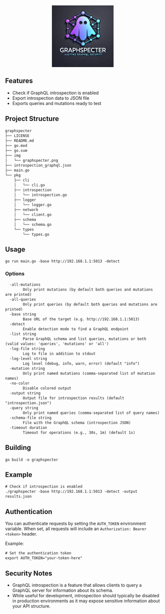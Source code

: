 <p align="center">
   <img alt="GraphSpecter" src="img/graphspecter.png" width="200" height="200"/>
   <p align="center">
   </p>
 </p>

## Features

- Check if GraphQL introspection is enabled
- Export introspection data to JSON file
- Exports queries and mutations ready to test

## Project Structure

```
graphspecter
├── LICENSE
├── README.md
├── go.mod
├── go.sum
├── img
│   └── graphspecter.png
├── introspection_graphql.json
├── main.go
└── pkg
    ├── cli
    │   └── cli.go
    ├── introspection
    │   └── introspection.go
    ├── logger
    │   └── logger.go
    ├── network
    │   └── client.go
    ├── schema
    │   └── schema.go
    └── types
        └── types.go
```

## Usage

```
go run main.go -base http://192.168.1.1:5013 -detect
```

### Options
```
  -all-mutations
    	Only print mutations (by default both queries and mutations are printed)
  -all-queries
    	Only print queries (by default both queries and mutations are printed)
  -base string
    	Base URL of the target (e.g. http://192.168.1.1:5013)
  -detect
    	Enable detection mode to find a GraphQL endpoint
  -list string
    	Parse GraphQL schema and list queries, mutations or both (valid values: 'queries', 'mutations' or 'all')
  -log-file string
    	Log to file in addition to stdout
  -log-level string
    	Log level (debug, info, warn, error) (default "info")
  -mutation string
    	Only print named mutations (comma-separated list of mutation names)
  -no-color
    	Disable colored output
  -output string
    	Output file for introspection results (default "introspection.json")
  -query string
    	Only print named queries (comma-separated list of query names)
  -schema-file string
    	File with the GraphQL schema (introspection JSON)
  -timeout duration
    	Timeout for operations (e.g., 30s, 1m) (default 1s)
```
## Building

```
go build -o graphspecter
```

## Example

```
# Check if introspection is enabled
./graphspecter -base http://192.168.1.1:5013 -detect -output results.json
```

## Authentication

You can authenticate requests by setting the `AUTH_TOKEN` environment variable. When set, all requests will include an `Authorization: Bearer <token>` header.

Example:
```
# Set the authentication token
export AUTH_TOKEN="your-token-here"
```

## Security Notes

- GraphQL introspection is a feature that allows clients to query a GraphQL server for information about its schema.
- While useful for development, introspection should typically be disabled in production environments as it may expose sensitive information about your API structure.
